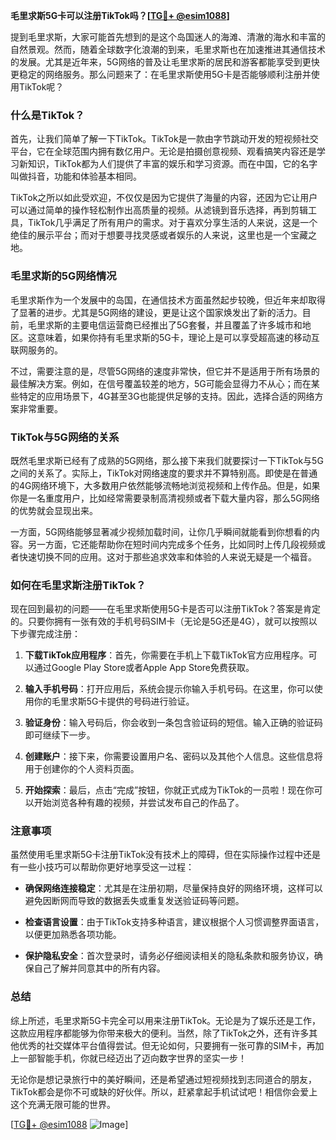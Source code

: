 **毛里求斯5G卡可以注册TikTok吗？[[TG💪+ @esim1088](https://t.me/s/esim1088)]**

提到毛里求斯，大家可能首先想到的是这个岛国迷人的海滩、清澈的海水和丰富的自然景观。然而，随着全球数字化浪潮的到来，毛里求斯也在加速推进其通信技术的发展。尤其是近年来，5G网络的普及让毛里求斯的居民和游客都能享受到更快更稳定的网络服务。那么问题来了：在毛里求斯使用5G卡是否能够顺利注册并使用TikTok呢？

### 什么是TikTok？

首先，让我们简单了解一下TikTok。TikTok是一款由字节跳动开发的短视频社交平台，它在全球范围内拥有数亿用户。无论是拍摄创意视频、观看搞笑内容还是学习新知识，TikTok都为人们提供了丰富的娱乐和学习资源。而在中国，它的名字叫做抖音，功能和体验基本相同。

TikTok之所以如此受欢迎，不仅仅是因为它提供了海量的内容，还因为它让用户可以通过简单的操作轻松制作出高质量的视频。从滤镜到音乐选择，再到剪辑工具，TikTok几乎满足了所有用户的需求。对于喜欢分享生活的人来说，这是一个绝佳的展示平台；而对于想要寻找灵感或者娱乐的人来说，这里也是一个宝藏之地。

### 毛里求斯的5G网络情况

毛里求斯作为一个发展中的岛国，在通信技术方面虽然起步较晚，但近年来却取得了显著的进步。尤其是5G网络的建设，更是让这个国家焕发出了新的活力。目前，毛里求斯的主要电信运营商已经推出了5G套餐，并且覆盖了许多城市和地区。这意味着，如果你持有毛里求斯的5G卡，理论上是可以享受超高速的移动互联网服务的。

不过，需要注意的是，尽管5G网络的速度非常快，但它并不是适用于所有场景的最佳解决方案。例如，在信号覆盖较差的地方，5G可能会显得力不从心；而在某些特定的应用场景下，4G甚至3G也能提供足够的支持。因此，选择合适的网络方案非常重要。

### TikTok与5G网络的关系

既然毛里求斯已经有了成熟的5G网络，那么接下来我们就要探讨一下TikTok与5G之间的关系了。实际上，TikTok对网络速度的要求并不算特别高。即使是在普通的4G网络环境下，大多数用户依然能够流畅地浏览视频和上传作品。但是，如果你是一名重度用户，比如经常需要录制高清视频或者下载大量内容，那么5G网络的优势就会显现出来。

一方面，5G网络能够显著减少视频加载时间，让你几乎瞬间就能看到你想看的内容。另一方面，它还能帮助你在短时间内完成多个任务，比如同时上传几段视频或者快速切换不同的应用。这对于那些追求效率和体验的人来说无疑是一个福音。

### 如何在毛里求斯注册TikTok？

现在回到最初的问题——在毛里求斯使用5G卡是否可以注册TikTok？答案是肯定的。只要你拥有一张有效的手机号码SIM卡（无论是5G还是4G），就可以按照以下步骤完成注册：

1. **下载TikTok应用程序**：首先，你需要在手机上下载TikTok官方应用程序。可以通过Google Play Store或者Apple App Store免费获取。
   
2. **输入手机号码**：打开应用后，系统会提示你输入手机号码。在这里，你可以使用你的毛里求斯5G卡提供的号码进行验证。

3. **验证身份**：输入号码后，你会收到一条包含验证码的短信。输入正确的验证码即可继续下一步。

4. **创建账户**：接下来，你需要设置用户名、密码以及其他个人信息。这些信息将用于创建你的个人资料页面。

5. **开始探索**：最后，点击“完成”按钮，你就正式成为TikTok的一员啦！现在你可以开始浏览各种有趣的视频，并尝试发布自己的作品了。

### 注意事项

虽然使用毛里求斯5G卡注册TikTok没有技术上的障碍，但在实际操作过程中还是有一些小技巧可以帮助你更好地享受这一过程：

- **确保网络连接稳定**：尤其是在注册初期，尽量保持良好的网络环境，这样可以避免因断网而导致的数据丢失或重复发送验证码等问题。
  
- **检查语言设置**：由于TikTok支持多种语言，建议根据个人习惯调整界面语言，以便更加熟悉各项功能。

- **保护隐私安全**：首次登录时，请务必仔细阅读相关的隐私条款和服务协议，确保自己了解并同意其中的所有内容。

### 总结

综上所述，毛里求斯5G卡完全可以用来注册TikTok。无论是为了娱乐还是工作，这款应用程序都能够为你带来极大的便利。当然，除了TikTok之外，还有许多其他优秀的社交媒体平台值得尝试。但无论如何，只要拥有一张可靠的SIM卡，再加上一部智能手机，你就已经迈出了迈向数字世界的坚实一步！

无论你是想记录旅行中的美好瞬间，还是希望通过短视频找到志同道合的朋友，TikTok都会是你不可或缺的好伙伴。所以，赶紧拿起手机试试吧！相信你会爱上这个充满无限可能的世界。

[[TG💪+ @esim1088](https://t.me/s/esim1088) ![Image](https://i.postimg.cc/4NQfJmqS/Snipaste-2025-05-13-00-14-12.png)]